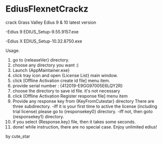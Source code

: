 # EdiusFlexnetCrackz
crack Grass Valley Edius 9 &amp; 10 latest version

-Edius 9
EDIUS_Setup-9.55.9157.exe

-Edius X
EDIUS_Setup-10.32.8750.exe


Usage.
1. go to {releaseVer} directory.
2. choose any directory you want :)
3. Launch {AppMaintainer.exe}
4. click tray icon and open {License List} main window.
5. click [Offline Activation create id file] menu item.
6. provide serial number : {412019-E9GG97005E6LQY2R}
7. choose the directory to save id file. it's not necessary
8. click [Offline Activation Register response file] menu item
9. Provide any response key from {KeyFromCutestar} directory
There are three subdirectory.
-iff it is your first time to active the license (including trial license)
please go to {responsekey0} directory.
-iff not, then goto {responsekey1} directory.
10. if you select {Response.key} file, then it takes some seconds.
11. done!
while instruction, there are no special case.
Enjoy unlimited edius!

by cute_star
 
